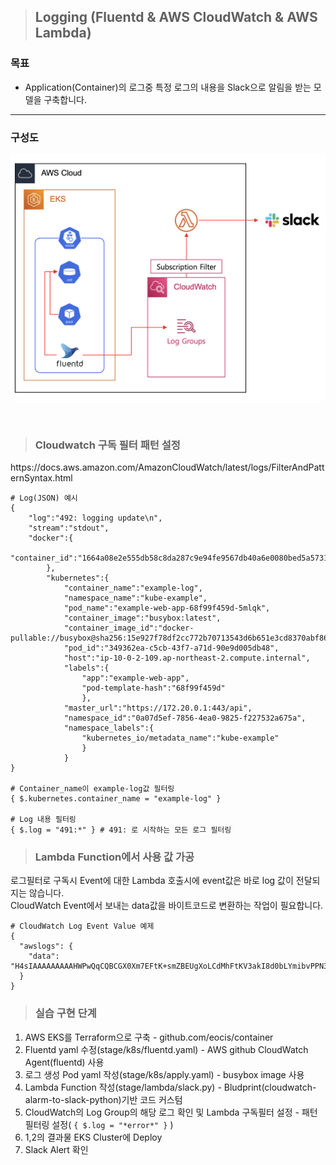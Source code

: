 > ## Logging (Fluentd & AWS CloudWatch & AWS Lambda)

### 목표
- Application(Container)의 로그중 특정 로그의 내용을 Slack으로 알림을 받는 모델을 구축합니다.
---

### 구성도
![image ALL](./src/model.png)

<br>

> ### Cloudwatch 구독 필터 패턴 설정
<link>https://docs.aws.amazon.com/AmazonCloudWatch/latest/logs/FilterAndPatternSyntax.html</link>

```
# Log(JSON) 예시
{
    "log":"492: logging update\n",
    "stream":"stdout",
    "docker":{
        "container_id":"1664a08e2e555db58c8da287c9e94fe9567db40a6e0080bed5a573122e374fc4"
        },
        "kubernetes":{
            "container_name":"example-log",
            "namespace_name":"kube-example",
            "pod_name":"example-web-app-68f99f459d-5mlqk",
            "container_image":"busybox:latest",
            "container_image_id":"docker-pullable://busybox@sha256:15e927f78df2cc772b70713543d6b651e3cd8370abf86b2ea4644a9fba21107f",
            "pod_id":"349362ea-c5cb-43f7-a71d-90e9d005db48",
            "host":"ip-10-0-2-109.ap-northeast-2.compute.internal",
            "labels":{
                "app":"example-web-app",
                "pod-template-hash":"68f99f459d"
                },
            "master_url":"https://172.20.0.1:443/api",
            "namespace_id":"0a07d5ef-7856-4ea0-9825-f227532a675a",
            "namespace_labels":{
                "kubernetes_io/metadata_name":"kube-example"
                }
            }
}

# Container_name이 example-log값 필터링
{ $.kubernetes.container_name = "example-log" }

# Log 내용 필터링
{ $.log = "491:*" } # 491: 로 시작하는 모든 로그 필터링
```

> ### Lambda Function에서 사용 값 가공

로그필터로 구독시 Event에 대한 Lambda 호출시에 event값은 바로 log 값이 전달되지는 않습니다.  
CloudWatch Event에서 보내는 data값을 바이트코드로 변환하는 작업이 필요합니다.

```
# CloudWatch Log Event Value 예제
{
  "awslogs": {
    "data": "H4sIAAAAAAAAAHWPwQqCQBCGX0Xm7EFtK+smZBEUgXoLCdMhFtKV3akI8d0bLYmibvPPN3wz00CJxmQnTO41whwWQRIctmEcB6sQbFC3CjW3XW8kxpOpP+OC22d1Wml1qZkQGtoMsScxaczKN3plG8zlaHIta5KqWsozoTYw3/djzwhpLwivWFGHGpAFe7DL68JlBUk+l7KSN7tCOEJ4M3/qOI49vMHj+zCKdlFqLaU2ZHV2a4Ct/an0/ivdX8oYc1UVX860fQDQiMdxRQEAAA=="
  }
}
```

> ### 실습 구현 단계

1. AWS EKS를 Terraform으로 구축 - <link>github.com/eocis/container</link>  
2. Fluentd yaml 수정(stage/k8s/fluentd.yaml) - AWS github CloudWatch Agent(fluentd) 사용  
3. 로그 생성 Pod yaml 작성(stage/k8s/apply.yaml) - busybox image 사용  
4. Lambda Function 작성(stage/lambda/slack.py) - Bludprint(cloudwatch-alarm-to-slack-python)기반 코드 커스텀  
5. CloudWatch의 Log Group의 해당 로그 확인 및 Lambda 구독필터 설정 - 패턴필터링 설정( ```{ $.log = "*error*" }``` )  
6. 1,2의 결과물 EKS Cluster에 Deploy  
7. Slack Alert 확인
